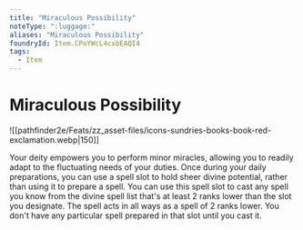 ```yaml
---
title: "Miraculous Possibility"
noteType: ":luggage:"
aliases: "Miraculous Possibility"
foundryId: Item.CPoYWcL4cxbEAQI4
tags:
  - Item
---
```


# Miraculous Possibility
![[pathfinder2e/Feats/zz_asset-files/icons-sundries-books-book-red-exclamation.webp|150]]

Your deity empowers you to perform minor miracles, allowing you to readily adapt to the fluctuating needs of your duties. Once during your daily preparations, you can use a spell slot to hold sheer divine potential, rather than using it to prepare a spell. You can use this spell slot to cast any spell you know from the divine spell list that's at least 2 ranks lower than the slot you designate. The spell acts in all ways as a spell of 2 ranks lower. You don't have any particular spell prepared in that slot until you cast it.
